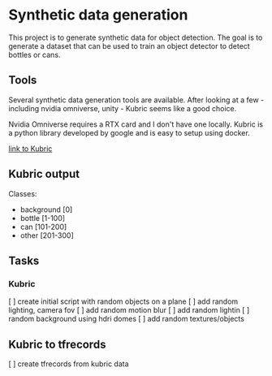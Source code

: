 # Synthetic data generation 

This project is to generate synthetic data for object detection. The goal is to generate a dataset that can be used to train an object detector to detect bottles or cans.

## Tools 

Several synthetic data generation tools are available. After looking at a few - including nvidia omniverse, unity - Kubric seems like a good choice. 

Nvidia Omniverse requires a RTX card and I don't have one locally. Kubric is a python library developed by google and is easy to setup using docker.


[link to Kubric](https://github.com/google-research/kubric/blob/main/challenges/multiview_matting/worker.py)


## Kubric output

Classes: 
* background [0]
* bottle [1-100]
* can [101-200]
* other [201-300]


## Tasks
### Kubric 

[ ] create initial script with random objects on a plane
[ ] add random lighting, camera fov
[ ] add random motion blur
[ ] add random lightin
[ ] random background using hdri domes
[ ] add random textures/objects 

## Kubric to tfrecords

[ ] create tfrecords from kubric data


